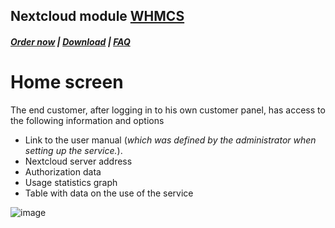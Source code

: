 ## Nextcloud module **[WHMCS](https://puqcloud.com/link.php?id=77)**

#####  [Order now](https://puqcloud.com/index.php?rp=/store/whmcs-module-nextcloud) | [Download](https://download.puqcloud.com/WHMCS/servers/PUQ_WHMCS-Nextcloud/) | [FAQ](https://faq.puqcloud.com/)

# Home screen

The end customer, after logging in to his own customer panel, has access to the following information and options

- Link to the user manual (*which was defined by the administrator when setting up the service.*).
- Nextcloud server address
- Authorization data
- Usage statistics graph
- Table with data on the use of the service

![image](https://user-images.githubusercontent.com/81689153/223082056-6204b60f-39e6-4e75-9306-e8b649126d11.png)
